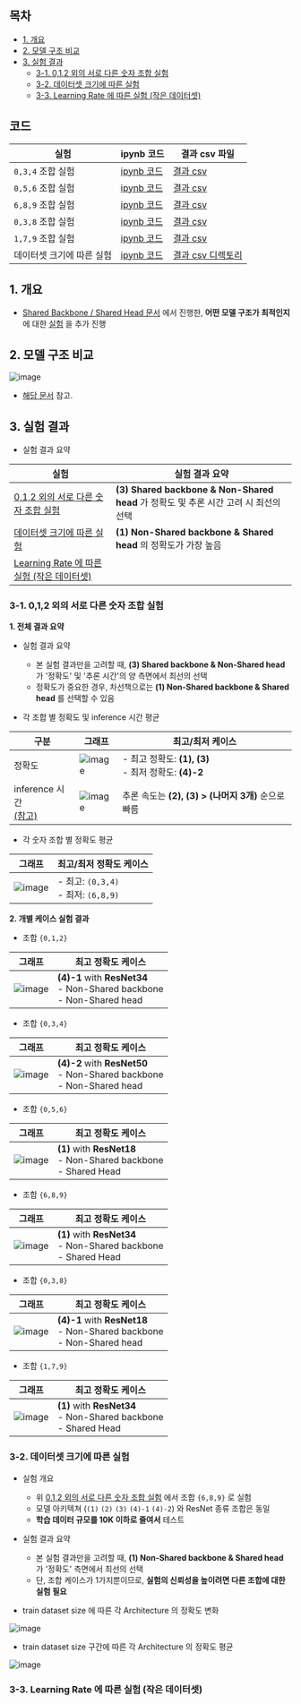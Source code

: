 
## 목차

* [1. 개요](#1-개요)
* [2. 모델 구조 비교](#2-모델-구조-비교)
* [3. 실험 결과](#3-실험-결과)
  * [3-1. 0,1,2 외의 서로 다른 숫자 조합 실험](#3-1-012-외의-서로-다른-숫자-조합-실험) 
  * [3-2. 데이터셋 크기에 따른 실험](#3-2-데이터셋-크기에-따른-실험)
  * [3-3. Learning Rate 에 따른 실험 (작은 데이터셋)](#3-3-learning-rate-에-따른-실험-작은-데이터셋)

## 코드

| 실험                | ipynb 코드                                                                                    | 결과 csv 파일                                               |
|-------------------|---------------------------------------------------------------------------------------------|---------------------------------------------------------|
| ```0,3,4``` 조합 실험 | [ipynb 코드](codes/Shared_Backbone_Head_experiment_034.ipynb)                                 | [결과 csv](codes/Shared_Backbone_Head_experiment_034.csv) |
| ```0,5,6``` 조합 실험 | [ipynb 코드](codes/Shared_Backbone_Head_experiment_056.ipynb)                                 | [결과 csv](codes/Shared_Backbone_Head_experiment_056.csv) |
| ```6,8,9``` 조합 실험 | [ipynb 코드](codes/Shared_Backbone_Head_experiment_689.ipynb)                                 | [결과 csv](codes/Shared_Backbone_Head_experiment_689.csv) |
| ```0,3,8``` 조합 실험 | [ipynb 코드](codes/Shared_Backbone_Head_experiment_038.ipynb)                                 | [결과 csv](codes/Shared_Backbone_Head_experiment_038.csv) |
| ```1,7,9``` 조합 실험 | [ipynb 코드](codes/Shared_Backbone_Head_experiment_179.ipynb)                                 | [결과 csv](codes/Shared_Backbone_Head_experiment_179.csv) |
| 데이터셋 크기에 따른 실험    | [ipynb 코드](codes/Shared_Backbone_Head_experiment_3/Shared_Backbone_Head_experiment_3.ipynb) | [결과 csv 디렉토리](codes/Shared_Backbone_Head_experiment_3)  |

## 1. 개요

* [Shared Backbone / Shared Head 문서](딥러닝_기초_Shared_Backbone_Head.md) 에서 진행한, **어떤 모델 구조가 최적인지** 에 대한 [실험](딥러닝_기초_Shared_Backbone_Head.md#3-탐구-어떤-구조가-가장-좋을까) 을 추가 진행

## 2. 모델 구조 비교

![image](images/Backbone_Head_1.PNG)

* [해당 문서](딥러닝_기초_Shared_Backbone_Head.md#2-구조-비교) 참고.

## 3. 실험 결과

* 실험 결과 요약

| 실험                                                                    | 실험 결과 요약                                                            |
|-----------------------------------------------------------------------|---------------------------------------------------------------------|
| [0,1,2 외의 서로 다른 숫자 조합 실험](#3-1-012-외의-서로-다른-숫자-조합-실험)                 | **(3) Shared backbone & Non-Shared head** 가 정확도 및 추론 시간 고려 시 최선의 선택 |
| [데이터셋 크기에 따른 실험](#3-2-데이터셋-크기에-따른-실험)                                 | **(1) Non-Shared backbone & Shared head** 의 정확도가 가장 높음              |
| [Learning Rate 에 따른 실험 (작은 데이터셋)](#3-3-learning-rate-에-따른-실험-작은-데이터셋) |                                                                     |

### 3-1. 0,1,2 외의 서로 다른 숫자 조합 실험

**1. 전체 결과 요약**

* 실험 결과 요약
  * 본 실험 결과만을 고려할 때, **(3) Shared backbone & Non-Shared head** 가 '정확도' 및 '추론 시간'의 양 측면에서 최선의 선택
  * 정확도가 중요한 경우, 차선책으로는 **(1) Non-Shared backbone & Shared head** 를 선택할 수 있음

* 각 조합 별 정확도 및 inference 시간 평균

| 구분                                                               | 그래프                                   | 최고/최저 케이스                                     |
|------------------------------------------------------------------|---------------------------------------|-----------------------------------------------|
| 정확도                                                              | ![image](images/Backbone_Head_11.PNG) | - 최고 정확도: **(1), (3)**<br>- 최저 정확도: **(4)-2** |
| inference 시간<br>[(참고)](딥러닝_기초_Shared_Backbone_Head.md#3-2-실험-결과) | ![image](images/Backbone_Head_3.PNG)  | 추론 속도는 **(2), (3) > (나머지 3개)** 순으로 빠름         |

* 각 숫자 조합 별 정확도 평균

| 그래프                                   | 최고/최저 정확도 케이스                              |
|---------------------------------------|--------------------------------------------|
| ![image](images/Backbone_Head_12.PNG) | - 최고: ```(0,3,4)```<br>- 최저: ```(6,8,9)``` |

**2. 개별 케이스 실험 결과**

* 조합 ```{0,1,2}```

| 그래프                                  | 최고 정확도 케이스                                                                |
|--------------------------------------|---------------------------------------------------------------------------|
| ![image](images/Backbone_Head_5.PNG) | **(4)-1** with **ResNet34**<br>- Non-Shared backbone<br>- Non-Shared head |

* 조합 ```{0,3,4}```

| 그래프                                  | 최고 정확도 케이스                                                                |
|--------------------------------------|---------------------------------------------------------------------------|
| ![image](images/Backbone_Head_6.PNG) | **(4)-2** with **ResNet50**<br>- Non-Shared backbone<br>- Non-Shared head |

* 조합 ```{0,5,6}```

| 그래프                                  | 최고 정확도 케이스                                                          |
|--------------------------------------|---------------------------------------------------------------------|
| ![image](images/Backbone_Head_7.PNG) | **(1)** with **ResNet18**<br>- Non-Shared backbone<br>- Shared Head |

* 조합 ```{6,8,9}```

| 그래프                                  | 최고 정확도 케이스                                                          |
|--------------------------------------|---------------------------------------------------------------------|
| ![image](images/Backbone_Head_8.PNG) | **(1)** with **ResNet34**<br>- Non-Shared backbone<br>- Shared Head |

* 조합 ```{0,3,8}```

| 그래프                                  | 최고 정확도 케이스                                                                |
|--------------------------------------|---------------------------------------------------------------------------|
| ![image](images/Backbone_Head_9.PNG) | **(4)-1** with **ResNet18**<br>- Non-Shared backbone<br>- Non-Shared head |

* 조합 ```{1,7,9}```

| 그래프                                   | 최고 정확도 케이스                                                          |
|---------------------------------------|---------------------------------------------------------------------|
| ![image](images/Backbone_Head_10.PNG) | **(1)** with **ResNet34**<br>- Non-Shared backbone<br>- Shared Head |

### 3-2. 데이터셋 크기에 따른 실험

* 실험 개요
  * 위 [0,1,2 외의 서로 다른 숫자 조합 실험](#3-1-012-외의-서로-다른-숫자-조합-실험) 에서 조합 ```{6,8,9}``` 로 실험
  * 모델 아키텍쳐 (```(1)``` ```(2)``` ```(3)``` ```(4)-1``` ```(4)-2```) 와 ResNet 종류 조합은 동일
  * **학습 데이터 규모를 10K 이하로 줄여서** 테스트

* 실험 결과 요약
  * 본 실험 결과만을 고려할 때, **(1) Non-Shared backbone & Shared head** 가 '정확도' 측면에서 최선의 선택
  * 단, 조합 케이스가 1가지뿐이므로, **실험의 신뢰성을 높이려면 다른 조합에 대한 실험 필요**

* train dataset size 에 따른 각 Architecture 의 정확도 변화

![image](images/Backbone_Head_13.PNG)

* train dataset size 구간에 따른 각 Architecture 의 정확도 평균

![image](images/Backbone_Head_14.PNG)

### 3-3. Learning Rate 에 따른 실험 (작은 데이터셋)